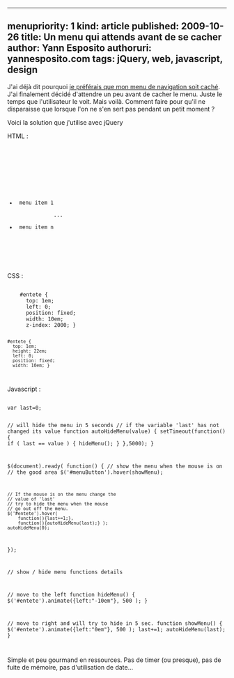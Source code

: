 -----
menupriority:   1
kind:           article
published: 2009-10-26
title: Un menu qui attends avant de se cacher
author: Yann Esposito
authoruri: yannesposito.com
tags:  jQuery, web, javascript, design
-----

J'ai déjà dit pourquoi [je préférais que mon menu de navigation soit caché](/Scratch/fr/blog/2009-10-Focus-vs-Minimalism). J'ai finalement décidé d'attendre un peu avant de cacher le menu. Juste le temps que l'utilisateur le voit. Mais voilà. Comment faire pour qu'il ne disparaisse que lorsque l'on ne s'en sert pas pendant un petit moment ?

Voici la solution que j'utilise avec jQuery

HTML : 

<div>
<code class="html">
    <div id="menuButton"></div>
    <div id="entete">
        <ul>
            <li> menu item 1 </li>
            ...
            <li> menu item n </li>
        </ul>
    </div>
</code></pre>
</div>

CSS : 

<div><code class="css">
    #entete {
      top: 1em;
      left: 0;
      position: fixed;
      width: 10em;
      z-index: 2000; }

    #entete {
      top: 1em;
      height: 22em;
      left: 0;
      position: fixed;
      width: 10em; }
</code></div>

Javascript : 

<div><code class="javascript">
var last=0;

// will hide the menu in 5 seconds
// if the variable 'last' has not changed its value
function autoHideMenu(value) {
    setTimeout(function(){
        if ( last == value ) { hideMenu(); }
    },5000);
}

$(document).ready( function() {
    // show the menu when the mouse is on
    // the good area
    $('#menuButton').hover(showMenu);

    // If the mouse is on the menu change the
    // value of 'last'
    // try to hide the menu when the mouse 
    // go out off the menu.
    $('#entete').hover(
        function(){last+=1;}, 
        function(){autoHideMenu(last);} );
    autoHideMenu(0);
});

// show / hide menu functions details

// move to the left
function hideMenu() { 
    $('#entete').animate({left:"-10em"}, 500 ); 
}

// move to right and will try to hide in 5 sec.
function showMenu() { 
    $('#entete').animate({left:"0em"}, 500 );
    last+=1;
    autoHideMenu(last);
}

</code></div>

Simple et peu gourmand en ressources. Pas de timer (ou presque), pas de fuite de mémoire, pas d'utilisation de date... 

